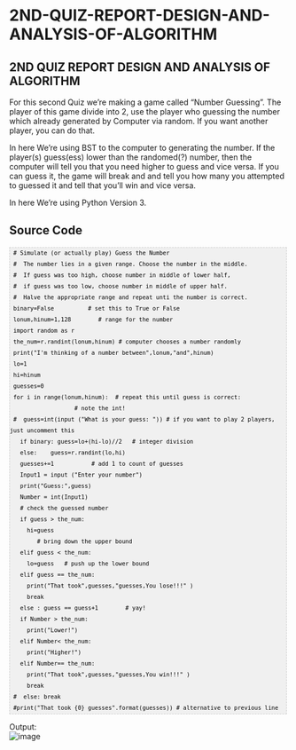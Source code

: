 # 2ND-QUIZ-REPORT-DESIGN-AND-ANALYSIS-OF-ALGORITHM
## 2ND QUIZ REPORT DESIGN AND ANALYSIS OF ALGORITHM

For this second Quiz we’re making a game called “Number Guessing”. The player of this game divide into 2, use the player who guessing the number which already generated by Computer via random. If you want another player, you can do that.

In here We’re using BST to the computer to generating the number. If the player(s) guess(ess) lower than the randomed(?) number, then the computer will tell you that you need higher to guess and vice versa. If you can guess it, the game will break and and tell you how many you attempted to  guessed it and tell that you’ll win and vice versa.

In here We’re using Python Version 3.

## Source Code

<pre  style="font-family:arial;font-size:12px;border:1px dashed #CCCCCC;width:99%;height:auto;overflow:auto;background:#f0f0f0;;background-image:URL(http://2.bp.blogspot.com/_z5ltvMQPaa8/SjJXr_U2YBI/AAAAAAAAAAM/46OqEP32CJ8/s320/codebg.gif);padding:0px;color:#000000;text-align:left;line-height:20px;"><code style="color:#000000;word-wrap:normal;"> # Simulate (or actually play) Guess the Number  
 #  The number lies in a given range. Choose the number in the middle.  
 #  If guess was too high, choose number in middle of lower half,  
 #  if guess was too low, choose number in middle of upper half.  
 #  Halve the appropriate range and repeat unti the number is correct.  
 binary=False          # set this to True or False  
 lonum,hinum=1,128        # range for the number  
 import random as r  
 the_num=r.randint(lonum,hinum) # computer chooses a number randomly  
 print("I'm thinking of a number between",lonum,"and",hinum)  
 lo=1  
 hi=hinum  
 guesses=0  
 for i in range(lonum,hinum):  # repeat this until guess is correct:  
                   # note the int!  
 #  guess=int(input ("What is your guess: ")) # if you want to play 2 players, just uncomment this  
   if binary: guess=lo+(hi-lo)//2   # integer division  
   else:    guess=r.randint(lo,hi)  
   guesses+=1           # add 1 to count of guesses  
   Input1 = input ("Enter your number")  
   print("Guess:",guess)  
   Number = int(Input1)  
   # check the guessed number  
   if guess &gt; the_num:  
     hi=guess  
        # bring down the upper bound  
   elif guess &lt; the_num:  
     lo=guess   # push up the lower bound  
   elif guess == the_num:  
     print("That took",guesses,"guesses,You lose!!!" )  
     break  
   else : guess == guess+1        # yay!  
   if Number &gt; the_num:  
     print("Lower!")        
   elif Number&lt; the_num:  
     print("Higher!")  
   elif Number== the_num:  
     print("That took",guesses,"guesses,You win!!!" )  
     break  
 #  else: break  
 #print("That took {0} guesses".format(guesses)) # alternative to previous line  
</code></pre>

Output:<br>
![image](https://user-images.githubusercontent.com/45796261/55246364-a7b8c200-5277-11e9-8047-96c8ef291171.png)

